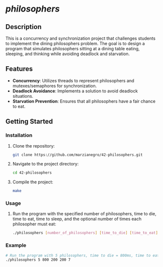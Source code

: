 # *philosophers*

## Description
This is a concurrency and synchronization project that challenges students to implement the dining philosophers problem. The goal is to design a program that simulates philosophers sitting at a dining table eating, sleeping, and thinking while avoiding deadlock and starvation.

## Features
- **Concurrency**: Utilizes threads to represent philosophers and mutexes/semaphores for synchronization.
- **Deadlock Avoidance**: Implements a solution to avoid deadlock situations.
- **Starvation Prevention**: Ensures that all philosophers have a fair chance to eat.

## Getting Started

### Installation
1. Clone the repository:

    ```bash
    git clone https://github.com/marzianegro/42-philosophers.git
    ```

2. Navigate to the project directory:

    ```bash
    cd 42-philosophers
    ```

3. Compile the project:

    ```bash
    make
    ```

### Usage

1. Run the program with the specified number of philosophers, time to die, time to eat, time to sleep, and the optional number of times each philosopher must eat:

    ```bash
    ./philosophers [number_of_philosophers] [time_to_die] [time_to_eat] [time_to_sleep] [optional: number_of_times_to_eat]
    ```

### Example

```bash
# Run the program with 5 philosophers, time to die = 800ms, time to eat = 200ms, time to sleep = 200ms, and optionally specify that each philosopher must eat at least 7 times
./philosophers 5 800 200 200 7
```
